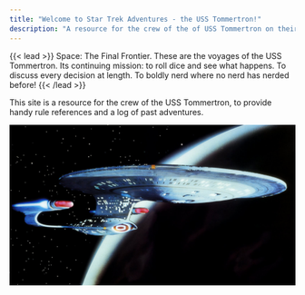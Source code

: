 ```yaml
---
title: "Welcome to Star Trek Adventures - the USS Tommertron!"
description: "A resource for the crew of the of USS Tommertron on their journeys."
---
```



{{< lead >}}
Space: The Final Frontier. These are the voyages of the USS Tommertron. Its continuing mission: to roll dice and see what happens. To discuss every decision at length. To boldly nerd where no nerd has nerded before!
{{< /lead >}}

This site is a resource for the crew of the USS Tommertron, to provide handy rule references and a log of past adventures.

![USS Tommertron](Enterprise-D.jpg)

